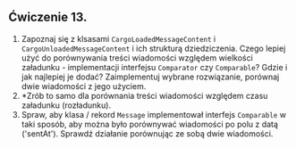 ## Ćwiczenie 13.
1. Zapoznaj się z klsasami `CargoLoadedMessageContent` i `CargoUnloadedMessageContent` 
i ich strukturą dziedziczenia.
Czego lepiej użyć do porównywania treści wiadomości względem wielkości załadunku - 
implementacji interfejsu `Comparator` czy `Comparable`? 
Gdzie i jak najlepiej je dodać? Zaimplementuj wybrane rozwiązanie, porównaj dwie wiadomości z jego użyciem.
2. *Zrób to samo dla porównania treści wiadomości względem czasu załadunku (rozładunku).
3. Spraw, aby klasa / rekord `Message` implementował interfejs `Comparable` w taki sposób,
aby można było porównywać wiadomości po polu z datą ('sentAt'). Sprawdź działanie porównując
ze sobą dwie wiadomości.
